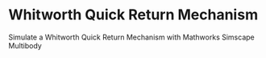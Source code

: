 # Whitworth Quick Return Mechanism
Simulate a Whitworth Quick Return Mechanism with Mathworks Simscape Multibody

